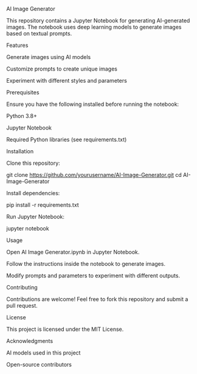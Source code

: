 AI Image Generator

This repository contains a Jupyter Notebook for generating AI-generated images. The notebook uses deep learning models to generate images based on textual prompts.

Features

Generate images using AI models

Customize prompts to create unique images

Experiment with different styles and parameters

Prerequisites

Ensure you have the following installed before running the notebook:

Python 3.8+

Jupyter Notebook

Required Python libraries (see requirements.txt)

Installation

Clone this repository:

git clone https://github.com/yourusername/AI-Image-Generator.git
cd AI-Image-Generator

Install dependencies:

pip install -r requirements.txt

Run Jupyter Notebook:

jupyter notebook

Usage

Open AI Image Generator.ipynb in Jupyter Notebook.

Follow the instructions inside the notebook to generate images.

Modify prompts and parameters to experiment with different outputs.

Contributing

Contributions are welcome! Feel free to fork this repository and submit a pull request.

License

This project is licensed under the MIT License.

Acknowledgments

AI models used in this project

Open-source contributors
